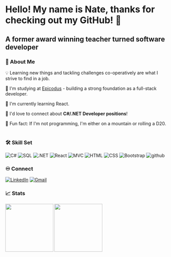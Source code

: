 # Hello! My name is Nate, thanks for checking out my GitHub! 👋
## A former award winning teacher turned software developer
### 🧬 About Me 
💡 Learning new things and tackling challenges co-operatively are what I strive to find in a job. <br/>

📒 I'm studying at <a href="https://www.epicodus.com/" target="_blank">Epicodus</a> - building a strong foundation as a full-stack developer. <br />

🌱 I'm currently learning React. <br />

💬 I'd love to connect about **C#/.NET Developer positions**!  <br />

📜 Fun fact: If I'm not programming, I'm either on a mountain or rolling a D20.<br /> <br />

### 🛠 Skill Set
![C#](https://img.shields.io/badge/C%23-239120?style=for-the-badge&logo=c-sharp&logoColor=white)
![SQL](https://img.shields.io/badge/SQL-00000F?style=for-the-badge&logo=mysql&logoColor=white)
![.NET](https://img.shields.io/badge/.NET-00000F?style=for-the-badge&logo=mysql&logoColor=white)
![React](https://img.shields.io/badge/React-F7DF1E?style=for-the-badge&logo=javascript&logoColor=black)
![MVC](https://img.shields.io/badge/jQuery-0769AD?style=for-the-badge&logo=jquery&logoColor=white)
![HTML](https://img.shields.io/badge/HTML-239120?style=for-the-badge&logo=html5&logoColor=white)
![CSS](https://img.shields.io/badge/CSS-239120?&style=for-the-badge&logo=css3&logoColor=white)
![Bootstrap](https://img.shields.io/badge/Bootstrap-563D7C?style=for-the-badge&logo=bootstrap&logoColor=white)
![github](https://img.shields.io/badge/GitHub-000000?style=for-the-badge&logo=GitHub&logoColor=white)

### ♾️ Connect
<a href="https://www.linkedin.com/in/nicholassull/"><img alt="LinkedIn" src="https://img.shields.io/badge/LinkedIn-0077B5?style=for-the-badge&logo=linkedin&logoColor=white"/></a>
<a href="mailto:nicholassull@gmail.com"><img alt="Gmail" src="https://img.shields.io/badge/Gmail-D14836?style=for-the-badge&logo=gmail&logoColor=white" /></a>

### 📈 Stats
<img align="left" height="150px" src="https://github-readme-stats.vercel.app/api?username=nicholassull&show_icons=true&theme=dark" />

<img align="left" height="150px" src="https://github-readme-stats.vercel.app/api/top-langs/?username=nicholassull&layout=compact&theme=dark" />

